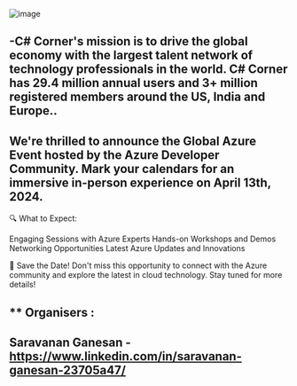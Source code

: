 
![image](https://github.com/SARAN2991/.-2024-Azure-Developer-Community/assets/9412047/118a6970-9c21-499d-8e14-f25903e38771)


-C# Corner's mission is to drive the global economy with the largest talent network of technology professionals in the world. C# Corner has 29.4 million annual users and 3+ million registered members around the US, India and Europe..
-

We're thrilled to announce the Global Azure Event hosted by the Azure Developer Community. Mark your calendars for 
an immersive in-person experience on April 13th, 2024.
-

🔍 What to Expect:

Engaging Sessions with Azure Experts
Hands-on Workshops and Demos
Networking Opportunities
Latest Azure Updates and Innovations


📌 Save the Date! Don't miss this opportunity to connect with the Azure community and explore the latest in cloud technology.
Stay tuned for more details!

** Organisers : 
-
Saravanan Ganesan - https://www.linkedin.com/in/saravanan-ganesan-23705a47/
-
